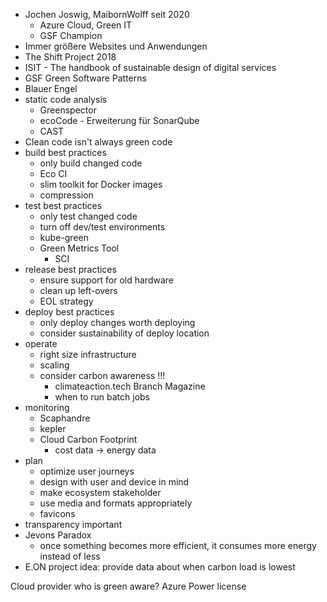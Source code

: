 - Jochen Joswig, MaibornWolff seit 2020
	- Azure Cloud, Green IT
	- GSF Champion
- Immer größere Websites und Anwendungen
- The Shift Project 2018
- ISIT - The handbook of sustainable design of digital services
- GSF Green Software Patterns
- Blauer Engel
- static code analysis
	- Greenspector
	- ecoCode - Erweiterung für SonarQube
	- CAST
- Clean code isn't always green code
- build best practices
	- only build changed code
	- Eco CI
	- slim toolkit for Docker images
	- compression
- test best practices
	- only test changed code
	- turn off dev/test environments 
	- kube-green
	- Green Metrics Tool
		- SCI
- release best practices
	- ensure support for old hardware 
	- clean up left-overs
	- EOL strategy
- deploy best practices
	- only deploy changes worth deploying
	- consider sustainability of deploy location
- operate
	- right size infrastructure
	- scaling
	- consider carbon awareness !!!
		- climateaction.tech Branch Magazine
		- when to run batch jobs
- monitoring 
	- Scaphandre
	- kepler
	- Cloud Carbon Footprint
		- cost data -> energy data
- plan
	- optimize user journeys
	- design with user and device in mind
	- make ecosystem stakeholder
	- use media and formats appropriately
	- favicons
- transparency important
- Jevons Paradox
	- once something becomes more efficient, it consumes more energy instead of less
- E.ON project idea: provide data about when carbon load is lowest

Cloud provider who is green aware?
Azure Power license